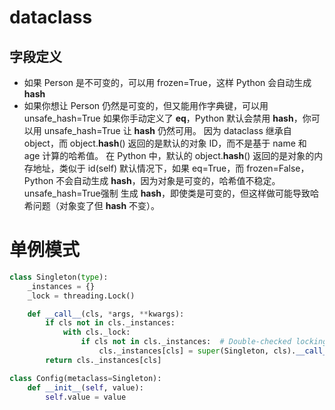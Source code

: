 # dataclass 
## 字段定义
- 如果 Person 是不可变的，可以用 frozen=True，这样 Python 会自动生成 __hash__
- 如果你想让 Person 仍然是可变的，但又能用作字典键，可以用 unsafe_hash=True
如果你手动定义了 __eq__，Python 默认会禁用 __hash__，你可以用 unsafe_hash=True 让 __hash__ 仍然可用。
因为 dataclass 继承自 object，而 object.__hash__() 返回的是默认的对象 ID，而不是基于 name 和 age 计算的哈希值。
在 Python 中，默认的 object.__hash__() 返回的是对象的内存地址，类似于 id(self)
默认情况下，如果 eq=True，而 frozen=False，Python 不会自动生成 __hash__，因为对象是可变的，哈希值不稳定。
unsafe_hash=True强制 生成 __hash__，即使类是可变的，但这样做可能导致哈希问题（对象变了但 __hash__ 不变）。

# 单例模式
```python
class Singleton(type):
    _instances = {}
    _lock = threading.Lock()

    def __call__(cls, *args, **kwargs):
        if cls not in cls._instances:
            with cls._lock:
                if cls not in cls._instances:  # Double-checked locking
                    cls._instances[cls] = super(Singleton, cls).__call__(*args, **kwargs)
        return cls._instances[cls]

class Config(metaclass=Singleton):
    def __init__(self, value):
        self.value = value
```
